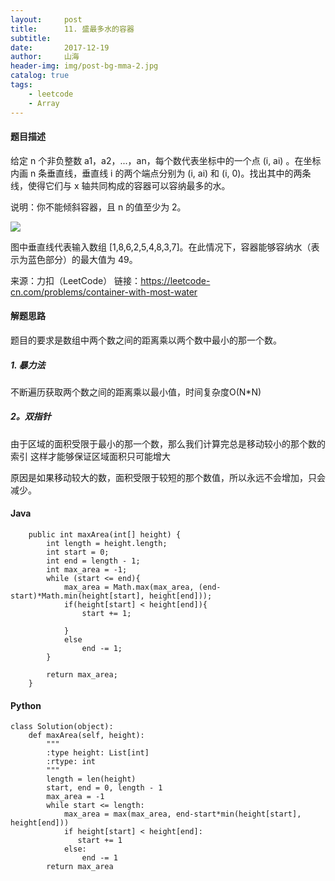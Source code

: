 ```yaml
---
layout:     post
title:      11. 盛最多水的容器
subtitle:   
date:       2017-12-19
author:     山海
header-img: img/post-bg-mma-2.jpg
catalog: true
tags:
    - leetcode
    - Array
---
```


#### 题目描述

给定 n 个非负整数 a1，a2，...，an，每个数代表坐标中的一个点 (i, ai) 。在坐标内画 n 条垂直线，垂直线 i 的两个端点分别为 (i, ai) 和 (i, 0)。找出其中的两条线，使得它们与 x 轴共同构成的容器可以容纳最多的水。

说明：你不能倾斜容器，且 n 的值至少为 2。

![](https://aliyun-lc-upload.oss-cn-hangzhou.aliyuncs.com/aliyun-lc-upload/uploads/2018/07/25/question_11.jpg)

图中垂直线代表输入数组 [1,8,6,2,5,4,8,3,7]。在此情况下，容器能够容纳水（表示为蓝色部分）的最大值为 49。

来源：力扣（LeetCode）
链接：https://leetcode-cn.com/problems/container-with-most-water


#### 解题思路
题目的要求是数组中两个数之间的距离乘以两个数中最小的那一个数。

##### 1. 暴力法
不断遍历获取两个数之间的距离乘以最小值，时间复杂度O(N*N)

##### 2。双指针
由于区域的面积受限于最小的那一个数，那么我们计算完总是移动较小的那个数的索引
这样才能够保证区域面积只可能增大

原因是如果移动较大的数，面积受限于较短的那个数值，所以永远不会增加，只会减少。


#### Java
```
    public int maxArea(int[] height) {
        int length = height.length;
        int start = 0;
        int end = length - 1;
        int max_area = -1;
        while (start <= end){
            max_area = Math.max(max_area, (end-start)*Math.min(height[start], height[end]));
            if(height[start] < height[end]){
                start += 1;

            }
            else
                end -= 1;
        }

        return max_area;
    }
```


#### Python
```
class Solution(object):
    def maxArea(self, height):
        """
        :type height: List[int]
        :rtype: int
        """
        length = len(height)
        start, end = 0, length - 1
        max_area = -1
        while start <= length:
            max_area = max(max_area, end-start*min(height[start], height[end]))
            if height[start] < height[end]:
               start += 1
            else:
                end -= 1
        return max_area
```